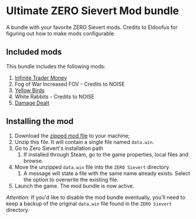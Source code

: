 # Ultimate ZERO Sievert Mod bundle

A bundle with your favorite ZERO Sievert mods. Credits to Eldoofus for figuring out how to make mods configurable.

## Included mods

This bundle includes the following mods:
1. [Infinite Trader Money](../infinite-trader-money)
1. Fog of War Increased FOV - Credits to NOISE
1. [Yellow Birds](../yellow-birds)
1. White Rabbits - Credits to NOISE
1. [Damage Dealt](../damage-dealt)

## Installing the mod

1. Download the [zipped mod file](./data.rar) to your machine;
1. Unzip this file. It will contain a single file named `data.win`.
1. Go to Zero Sievert's installation path
	1. If installed through Steam, go to the game properties, local files and browse.
1. Move the unzipped `data.win` file into the `ZERO Sievert` directory
	1. A message will state a file with the same name already exists. Select the option to overwrite the existing file.
1. Launch the game. The mod bundle is now active.

*Attention:* If you'd like to disable the mod bundle eventually, you'll need to keep a backup of the original `data.win` file found in the `ZERO Sievert` directory.
